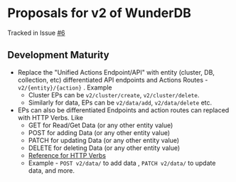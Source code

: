 # Proposals for v2 of WunderDB

Tracked in Issue [#6](https://github.com/TanmoySG/wunderDB/issues/6)

## Development Maturity 

- Replace the "Unified Actions Endpoint/API" with entity (cluster, DB, collection, etc) differentiated API endpoints and Actions Routes - `v2/{entity}/{action}` . Example
    - Cluster EPs can be `v2/cluster/create`, `v2/cluster/delete`. 
    - Similarly for data, EPs can be `v2/data/add`, `v2/data/delete` etc.
-  EPs can also be differentiated Endpoints and action routes can replaced with HTTP Verbs. Like
    - GET for Read/Get Data (or any other entity value)
    - POST for adding Data (or any other entity value)
    - PATCH for updating Data (or any other entity value)
    - DELETE for deleting Data (or any other entity value)
    - [Reference for HTTP Verbs](https://www.restapitutorial.com/lessons/httpmethods.html#:~:text=The%20primary%20or%20most%2Dcommonly,but%20are%20utilized%20less%20frequently.)
    - Example - `POST v2/data/` to add data , `PATCH v2/data/` to update data, and more.



